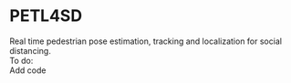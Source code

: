 # PETL4SD
Real time pedestrian pose estimation, tracking and localization for social distancing.<br>
To do:<br>
Add code

